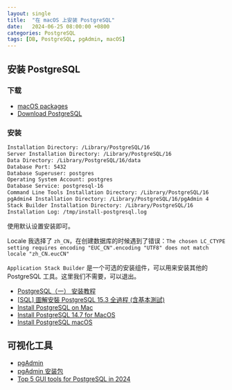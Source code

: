 ```yaml
---
layout: single
title:  "在 macOS 上安装 PostgreSQL"
date:   2024-06-25 08:00:00 +0800
categories: PostgreSQL
tags: [DB, PostgreSQL, pgAdmin, macOS]
---
```


## 安装 PostgreSQL
### 下载
- [macOS packages](https://www.postgresql.org/download/macosx/)
- [Download PostgreSQL](https://www.enterprisedb.com/downloads/postgres-postgresql-downloads)

### 安装
```txt
Installation Directory: /Library/PostgreSQL/16
Server Installation Directory: /Library/PostgreSQL/16
Data Directory: /Library/PostgreSQL/16/data
Database Port: 5432
Database Superuser: postgres
Operating System Account: postgres
Database Service: postgresql-16
Command Line Tools Installation Directory: /Library/PostgreSQL/16
pgAdmin4 Installation Directory: /Library/PostgreSQL/16/pgAdmin 4
Stack Builder Installation Directory: /Library/PostgreSQL/16
Installation Log: /tmp/install-postgresql.log
```

使用默认设置安装即可。

Locale 我选择了 `zh_CN`，在创建数据库的时候遇到了错误：`The chosen LC_CTYPE setting requires encoding "EUC_CN".encoding "UTF8" does not match locale "zh_CN.eucCN"`

`Application Stack Builder` 是一个可选的安装组件，可以用来安装其他的 PostgreSQL 工具。这里我们不需要，可以退出。

- [PostgreSQL（一） 安装教程](https://juejin.cn/post/7175810432639172665)
- [[SQL] 圖解安裝 PostgreSQL 15.3 全過程 (含基本測試)](https://ticyyang.medium.com/sql-%E5%AE%89%E8%A3%9Dpostgresql-6040002d1317)
- [Install PostgreSQL on Mac](https://www.geeksforgeeks.org/install-postgresql-on-mac/)
- [Install PostgreSQL 14.7 for MacOS](https://www.dataquest.io/blog/install-postgresql-14-7-for-macos/)
- [Install PostgreSQL macOS](https://www.postgresqltutorial.com/postgresql-getting-started/install-postgresql-macos/)


## 可视化工具
- [pgAdmin](https://github.com/pgadmin-org/pgadmin4)
- [pgAdmin 安装包](https://www.postgresql.org/ftp/pgadmin/pgadmin4/)
- [Top 5 GUI tools for PostgreSQL in 2024](https://www.datensen.com/blog/postgresql/top-5-gui-tools-for-postgresql/)
